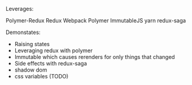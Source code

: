 Leverages:

Polymer-Redux
Redux
Webpack
Polymer
ImmutableJS
yarn
redux-saga


Demonstates:

- Raising states
- Leveraging redux with polymer
- Immutable which causes rerenders for only things that changed
- Side effects with redux-saga
- shadow dom
- css variables (TODO)
